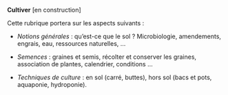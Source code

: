 **Cultiver** [en construction]


Cette rubrique portera sur les aspects suivants :


- _Notions générales_ : qu’est-ce que le sol ? Microbiologie, amendements, engrais, eau, ressources naturelles, …


- _Semences_ : graines et semis, récolter et conserver les graines, association de plantes, calendrier, conditions …


- _Techniques de culture_ : en sol (carré, buttes), hors sol (bacs et pots, aquaponie, hydroponie).
